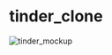 # tinder_clone

![tinder_mockup](https://user-images.githubusercontent.com/38382273/115488839-dbeaeb00-a263-11eb-891d-97e6000a3677.png)
